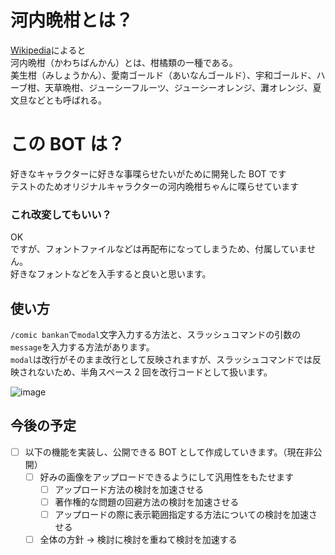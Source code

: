 # 河内晩柑とは？

[Wikipedia](https://ja.wikipedia.org/wiki/%E6%B2%B3%E5%86%85%E6%99%A9%E6%9F%91)によると  
河内晩柑（かわちばんかん）とは、柑橘類の一種である。  
美生柑（みしょうかん）、愛南ゴールド（あいなんゴールド）、宇和ゴールド、ハーブ柑、天草晩柑、ジューシーフルーツ、ジューシーオレンジ、灘オレンジ、夏文旦などとも呼ばれる。

# この BOT は？

好きなキャラクターに好きな事喋らせたいがために開発した BOT です  
テストのためオリジナルキャラクターの河内晩柑ちゃんに喋らせています

### これ改変してもいい？

OK  
ですが、フォントファイルなどは再配布になってしまうため、付属していません。  
好きなフォントなどを入手すると良いと思います。

## 使い方

`/comic bankan`で`modal`文字入力する方法と、スラッシュコマンドの引数の`message`を入力する方法があります。  
`modal`は改行がそのまま改行として反映されますが、スラッシュコマンドでは反映されないため、半角スペース 2 回を改行コードとして扱います。

![image](https://user-images.githubusercontent.com/66500373/201727851-fe3a4d4e-0bce-46b5-ad2e-88ddf70ce54b.png)

## 今後の予定

- [ ] 以下の機能を実装し、公開できる BOT として作成していきます。（現在非公開）
  - [ ] 好みの画像をアップロードできるようにして汎用性をもたせます
    - [ ] アップロード方法の検討を加速させる
    - [ ] 著作権的な問題の回避方法の検討を加速させる
    - [ ] アップロードの際に表示範囲指定する方法についての検討を加速させる
  - [ ] 全体の方針 -> 検討に検討を重ねて検討を加速する
